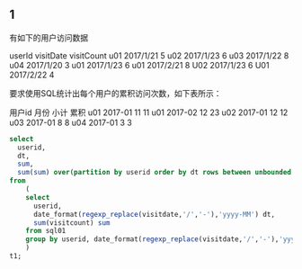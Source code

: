 ## 1
有如下的用户访问数据

userId visitDate visitCount
u01 2017/1/21 5
u02 2017/1/23 6
u03 2017/1/22 8
u04 2017/1/20 3
u01 2017/1/23 6
u01 2017/2/21 8
U02 2017/1/23 6
U01 2017/2/22 4

要求使用SQL统计出每个用户的累积访问次数，如下表所示：

用户id 月份 小计 累积
u01 2017-01 11 11
u01 2017-02 12 23
u02 2017-01 12 12
u03 2017-01 8 8
u04 2017-01 3 3

```sql
select 
  userid,
  dt,
  sum,
  sum(sum) over(partition by userid order by dt rows between unbounded preceding and current row) sum2
from 
    (
    select 
      userid, 
      date_format(regexp_replace(visitdate,'/','-'),'yyyy-MM') dt,
      sum(visitcount) sum
    from sql01
    group by userid, date_format(regexp_replace(visitdate,'/','-'),'yyyy-MM')
    )
t1;
```